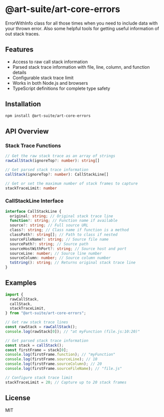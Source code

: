 # @art-suite/art-core-errors

ErrorWithInfo class for all those times when you need to include data with your thrown error. Also some helpful tools for getting useful information of out stack traces.

## Features

- Access to raw call stack information
- Parsed stack trace information with file, line, column, and function details
- Configurable stack trace limit
- Works in both Node.js and browsers
- TypeScript definitions for complete type safety

## Installation

```bash
npm install @art-suite/art-core-errors
```

## API Overview

### Stack Trace Functions

```typescript
// Get the raw stack trace as an array of strings
rawCallStack(ignoreTop?: number): string[]

// Get parsed stack trace information
callStack(ignoreTop?: number): CallStackLine[]

// Get or set the maximum number of stack frames to capture
stackTraceLimit: number
```

### CallStackLine Interface

```typescript
interface CallStackLine {
  original: string; // Original stack trace line
  function?: string; // Function name if available
  source?: string; // Full source URL
  class?: string; // Class name if function is a method
  classPath?: string[]; // Path to class if nested
  sourceFileName?: string; // Source file name
  sourcePath?: string; // Source path
  sourceHostWithPort?: string; // Source host and port
  sourceLine: number; // Source line number
  sourceColumn: number; // Source column number
  toString(): string; // Returns original stack trace line
}
```

## Examples

```typescript
import {
  rawCallStack,
  callStack,
  stackTraceLimit,
} from "@art-suite/art-core-errors";

// Get raw stack trace lines
const rawStack = rawCallStack();
console.log(rawStack[0]); // "at myFunction (file.js:10:20)"

// Get parsed stack trace information
const stack = callStack();
const firstFrame = stack[0];
console.log(firstFrame.function); // "myFunction"
console.log(firstFrame.sourceLine); // 10
console.log(firstFrame.sourceColumn); // 20
console.log(firstFrame.sourceFileName); // "file.js"

// Configure stack trace limit
stackTraceLimit = 20; // Capture up to 20 stack frames
```

## License

MIT
